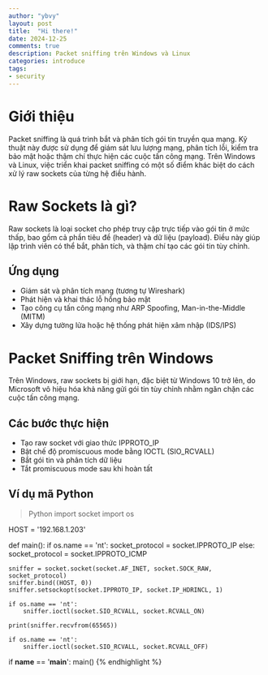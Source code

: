 ```yaml
---
author: "ybvy"
layout: post
title:  "Hi there!"
date: 2024-12-25
comments: true
description: Packet sniffing trên Windows và Linux
categories: introduce
tags: 
- security
---
```


# Giới thiệu
Packet sniffing là quá trình bắt và phân tích gói tin truyền qua mạng. Kỹ thuật này được sử dụng để giám sát lưu lượng mạng, phân tích lỗi, kiểm tra bảo mật hoặc thậm chí thực hiện các cuộc tấn công mạng. Trên Windows và Linux, việc triển khai packet sniffing có một số điểm khác biệt do cách xử lý raw sockets của từng hệ điều hành.

# Raw Sockets là gì?
Raw sockets là loại socket cho phép truy cập trực tiếp vào gói tin ở mức thấp, bao gồm cả phần tiêu đề (header) và dữ liệu (payload). Điều này giúp lập trình viên có thể bắt, phân tích, và thậm chí tạo các gói tin tùy chỉnh.

## Ứng dụng
* Giám sát và phân tích mạng (tương tự Wireshark)
* Phát hiện và khai thác lỗ hổng bảo mật
* Tạo công cụ tấn công mạng như ARP Spoofing, Man-in-the-Middle (MITM)
* Xây dựng tường lửa hoặc hệ thống phát hiện xâm nhập (IDS/IPS)

# Packet Sniffing trên Windows
Trên Windows, raw sockets bị giới hạn, đặc biệt từ Windows 10 trở lên, do Microsoft vô hiệu hóa khả năng gửi gói tin tùy chỉnh nhằm ngăn chặn các cuộc tấn công mạng.

## Các bước thực hiện
* Tạo raw socket với giao thức IPPROTO_IP
* Bật chế độ promiscuous mode bằng IOCTL (SIO_RCVALL)
* Bắt gói tin và phân tích dữ liệu
* Tắt promiscuous mode sau khi hoàn tất
## Ví dụ mã Python
>Python
import socket
import os

HOST = '192.168.1.203'

def main():
    if os.name == 'nt':
        socket_protocol = socket.IPPROTO_IP
    else:
        socket_protocol = socket.IPPROTO_ICMP

    sniffer = socket.socket(socket.AF_INET, socket.SOCK_RAW, socket_protocol)
    sniffer.bind((HOST, 0))
    sniffer.setsockopt(socket.IPPROTO_IP, socket.IP_HDRINCL, 1)
    
    if os.name == 'nt':
        sniffer.ioctl(socket.SIO_RCVALL, socket.RCVALL_ON)
    
    print(sniffer.recvfrom(65565))
    
    if os.name == 'nt':
        sniffer.ioctl(socket.SIO_RCVALL, socket.RCVALL_OFF)

if __name__ == '__main__':
    main()
{% endhighlight %}